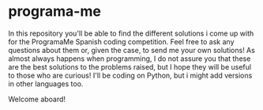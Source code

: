 # programa-me
In this repository you'll be able to find the different solutions i come up with for the ProgramaMe Spanish coding competition.
Feel free to ask any questions about them or, given the case, to send me your own solutions!
As almost always happens when programming, I do not assure you that these are the best solutions to the problems raised, but I hope they will be useful to those who are curious!
I'll be coding on Python, but i might add versions in other languages too.

Welcome aboard!
